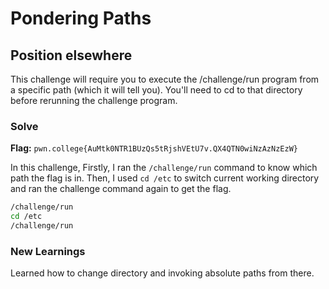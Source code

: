 # Pondering Paths

## Position elsewhere
This challenge will require you to execute the /challenge/run program from a specific path (which it will tell you). You'll need to cd to that directory before rerunning the challenge program.

### Solve
**Flag:** `pwn.college{AuMtk0NTR1BUzQs5tRjshVEtU7v.QX4QTN0wiNzAzNzEzW}`

In this challenge, Firstly, I ran the ```/challenge/run``` command to know which path the flag is in. Then, I used ```cd /etc``` to switch current working directory and ran the challenge command again to get the flag. 

```bash
/challenge/run
cd /etc
/challenge/run
```

### New Learnings
Learned how to change directory and invoking absolute paths from there.
